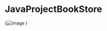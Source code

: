 # JavaProjectBookStore

(![image](https://github.com/Thu-Hong-oo/JavaProjectBookStore/assets/121680245/4bf36cae-b2ff-4162-a394-bc016c894562)
)



